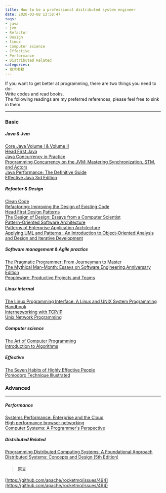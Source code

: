 ```yaml
---
title: How to be a professional distributed system engineer
date: 2020-03-08 13:58:47
tags:
- java
- jvm
- Refactor
- Design
- linux
- Computer science
- Effective
- Performance
- Distributed Related
categories:
- 技术书籍   
---
```

If you want to get better at programming, there are two things you need to do:  
Write codes and read books.  
The following readings are my preferred references, please feel free to sink in them.  

---
### Basic
##### Java & Jvm  
[Core Java Volume I & Volume II](https://www.amazon.com/Core-Java-I--Fundamentals-9th/dp/0137081898/ref=sr_1_15?s=books&ie=UTF8&qid=1474871593&sr=1-15&keywords=thinking+in+java)  
[Head First Java](https://www.amazon.com/Head-First-Java-Kathy-Sierra/dp/0596009208/ref=pd_sim_14_5?ie=UTF8&pd_rd_i=0596009208&pd_rd_r=SPRXGS2PZVAYA6XYPH7D&pd_rd_w=2Hl6x&pd_rd_wg=os22k&psc=1&refRID=SPRXGS2PZVAYA6XYPH7D)  
[Java Concurrency in Practice](https://www.amazon.com/Java-Concurrency-Practice-Brian-Goetz/dp/0321349601/ref=pd_rhf_dp_s_cp_2ie=UTF8&pd_rd_i=0321349601&pd_rd_r=WX4CZQ2FAMC0N206EP3N&pd_rd_w=APm7x&pd_rd_wg=wv2aR&psc=1&refRID=WX4CZQ2FAMC0N206EP3N)  
[Programming Concurrency on the JVM: Mastering Synchronization, STM, and Actors](https://www.amazon.com/Programming-Concurrency-JVM-Mastering-Synchronization/dp/193435676X/ref=sr_1_5?ie=UTF8&qid=1474944772&sr=8-5&keywords=jvm)  
[Java Performance: The Definitive Guide](https://www.amazon.com/Java-Performance-Definitive-Scott-Oaks/dp/1449358454/ref=sr_1_1?ie=UTF8&qid=1474944772&sr=8-1&keywords=jvm)  
[Effective Java 3rd Edition](https://www.amazon.com/Effective-Java-Joshua-Bloch-ebook/dp/B078H61SCH)

<!--
1. java核心技术
2. Head First Java
3. Java并发编程实践
4. Programming Concurrency on the JVM：Mastering Synchronization, STM, and Actors
5. Java性能权威手册
6. Effective Java 3rd Edition
 
-->

##### Refactor & Design
[Clean Code](https://www.amazon.com/Clean-Code-Handbook-Software-Craftsmanship/dp/0132350882/ref=pd_rhf_dp_s_cp_4?ie=UTF8&pd_rd_i=0132350882&pd_rd_r=WX4CZQ2FAMC0N206EP3N&pd_rd_w=APm7x&pd_rd_wg=wv2aR&psc=1&refRID=WX4CZQ2FAMC0N206EP3N)  
[Refactoring: Improving the Design of Existing Code](https://www.amazon.com/Refactoring-Improving-Design-Existing-Code/dp/0201485672/ref=pd_sim_14_7?ie=UTF8&pd_rd_i=0201485672&pd_rd_r=E682SHZVPNGKEEGQZAEN&pd_rd_w=vnwpP&pd_rd_wg=L4EFb&psc=1&refRID=E682SHZVPNGKEEGQZAEN)  
[Head First Design Patterns](https://www.amazon.com/Head-First-Design-Patterns-Freeman/dp/0596007124/ref=pd_rhf_dp_s_cp_1?ie=UTF8&pd_rd_i=0596007124&pd_rd_r=WX4CZQ2FAMC0N206EP3N&pd_rd_w=APm7x&pd_rd_wg=wv2aR&psc=1&refRID=WX4CZQ2FAMC0N206EP3N)  
[The Design of Design: Essays from a Computer Scientist](https://www.amazon.com/Design-Essays-Computer-Scientist/dp/0201362988/ref=sr_1_1?ie=UTF8&qid=1474952279&sr=8-1&keywords=The+Design+of+Design%3A+Essays+from+a+Computer+Scientist)  
[Pattern-Oriented Software Architecture](https://www.amazon.com/s/ref=nb_sb_noss_2?url=search-alias%3Daps&field-keywords=Pattern-Oriented+Software+Architecture)  
[Patterns of Enterprise Application Architecture](https://www.amazon.com/Patterns-Enterprise-Application-Architecture-Martin/dp/0321127420/ref=sr_1_6?ie=UTF8&qid=1474952693&sr=8-6&keywords=Pattern-Oriented+Software+Architecture)  
[Applying UML and Patterns : An Introduction to Object-Oriented Analysis and Design and Iterative Development](https://www.amazon.com/Applying-UML-Patterns-Introduction-Object-Oriented/dp/0131489062/ref=sr_1_1?ie=UTF8&qid=1474952990&sr=8-1&keywords=Applying+UML+and+Patterns)

<!--
1. CleanCode-代码整洁之道
2. 重构：改善既有代码的设计
3. Head First 设计模式
4. 设计原本
5. 面向模式的软件架构
6. 企业应用架构模式
7. Applying UML and Patterns : An Introduction to Object-Oriented Analysis and Design and Iterative Development
-->

##### Software management & Agile practice
[The Pragmatic Programmer: From Journeyman to Master](https://www.amazon.com/Pragmatic-Programmer-Journeyman-Master/dp/020161622X/ref=pd_sim_14_7?ie=UTF8&pd_rd_i=020161622X&pd_rd_r=SPRXGS2PZVAYA6XYPH7D&pd_rd_w=2Hl6x&pd_rd_wg=os22k&psc=1&refRID=SPRXGS2PZVAYA6XYPH7D)  
[The Mythical Man-Month: Essays on Software Engineering,Anniversary Edition](https://www.amazon.com/Mythical-Man-Month-Software-Engineering-Anniversary/dp/0201835959/ref=sr_1_1?ie=UTF8&qid=1474952367&sr=8-1&keywords=The+Mythical+Man-Month%3A+Essays+on+Software+Engineering%2CAnniversary+Edition)  
[Peopleware: Productive Projects and Teams](https://www.amazon.com/Peopleware-Productive-Projects-Teams-3rd/dp/0321934113/ref=sr_1_1?ie=UTF8&qid=1474952492&sr=8-1&keywords=Peopleware%3A+Productive+Projects+and+Teams)

<!--
1. 程序员修炼之道：从小工到专家
2. 人月神话
3. 人件（第3版）
-->

##### Linux internal
[The Linux Programming Interface: A Linux and UNIX System Programming Handbook](https://www.amazon.com/Linux-Programming-Interface-System-Handbook/dp/1593272200/ref=sr_1_4?s=books&ie=UTF8&qid=1474871802&sr=1-4&keywords=linux&refinements=p_72%3A1250221011)  
[Internetworking with TCP/IP](https://www.amazon.com/Internetworking-TCP-Vol-1-Principles-Architecture/dp/0130183806/ref=pd_sim_14_2?ie=UTF8&pd_rd_i=0130183806&pd_rd_r=R1SH3SQ0SYVFPJQXPNE5&pd_rd_w=5p0ox&pd_rd_wg=knykx&psc=1&refRID=R1SH3SQ0SYVFPJQXPNE5)  
[Unix Network Programming](https://www.amazon.com/Unix-Network-Programming-Sockets-Networking/dp/0131411551/ref=sr_1_1?s=books&ie=UTF8&qid=1474872220&sr=1-1&keywords=Unix+Network+Programming)

<!--
1. linux/unix系统编程手册
2. TCP/IP详解,
3. unix 网络编程
-->

##### Computer science
[The Art of Computer Programming](https://www.amazon.com/Art-Computer-Programming-Vol-Fundamental/dp/0201896834/ref=sr_1_2?ie=UTF8&qid=1474952215&sr=8-2&keywords=The+Art+of+Computer+Programming)  
[Introduction to Algorithms](https://www.amazon.com/Introduction-Algorithms-3rd-MIT-Press/dp/0262033844/ref=sr_1_1?ie=UTF8&qid=1475060034&sr=8-1&keywords=algorithm)

<!--
1.  计算机程序设计艺术
2. 算法导论)
-->

##### Effective
[The Seven Habits of Highly Effective People](https://www.amazon.com/Habits-Highly-Effective-People-Powerful/dp/1451639619/ref=sr_1_1?s=books&ie=UTF8&qid=1476079772&sr=1-1&keywords=The+Seven+Habits+of+Highly+Effective+People)  
[Pomodoro Technique Illustrated](https://www.amazon.com/Pomodoro-Technique-Illustrated-Pragmatic-Life/dp/1934356506/ref=sr_1_1?s=books&ie=UTF8&qid=1476080242&sr=1-1&keywords=Pomodoro+Technique+Illustrated)

<!--
1. 成功人士的七个习惯
2. 番茄工作法图解:简单易行的时间管理方法
-->

### Advanced
---
##### Performance
[Systems Performance: Enterprise and the Cloud](https://www.amazon.com/Systems-Performance-Enterprise-Brendan-Gregg/dp/0133390098/ref=sr_1_1?ie=UTF8&qid=1474953097&sr=8-1&keywords=systems+performance)  
[High performance browser networking](https://www.amazon.com/High-Performance-Browser-Networking-performance/dp/1449344763/ref=sr_1_1?ie=UTF8&qid=1474953244&sr=8-1&keywords=High+performance+browser+networking)  
[Computer Systems: A Programmer's Perspective](https://www.amazon.com/Computer-Systems-Programmers-Perspective-3rd/dp/013409266X/ref=sr_1_1?ie=UTF8&qid=1474953535&sr=8-1&keywords=Computer+Systems%3A+A+Programmer%27s+Perspective)

<!--
1. 系统性能：企业与云
2. web性能权威指南
3. 深入理解计算机系统
-->

##### Distributed Related
[Programming Distributed Computing Systems: A Foundational Approach](https://www.amazon.com/Programming-Distributed-Computing-Systems-Foundational/dp/0262018985/ref=sr_1_7?s=books&ie=UTF8&qid=1539845327&sr=1-7&keywords=distributed+system)  
[Distributed Systems: Concepts and Design (5th Edition)](https://www.amazon.com/Distributed-Systems-Concepts-Design-5th/dp/0132143011/ref=sr_1_6?s=books&ie=UTF8&qid=1539845327&sr=1-6&keywords=distributed+system)

<!--
1. 分布式计算系统编程：一种基本方法
2. 分布式系统：概念与设计（第5版）
-->

> #### 原文

[https://github.com/apache/rocketmq/issues/494](https://github.com/apache/rocketmq/issues/494)
